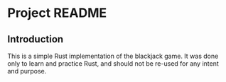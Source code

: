 # Project README

## Introduction

This is a simple Rust implementation of the blackjack game. It was done only to learn and practice Rust, and should not be re-used for any intent and purpose. 
